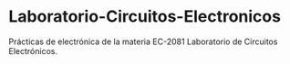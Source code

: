 # Laboratorio-Circuitos-Electronicos
Prácticas de electrónica de la materia EC-2081 Laboratorio de Circuitos Electrónicos.